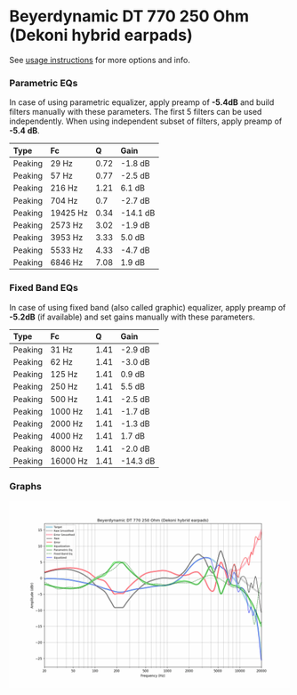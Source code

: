 # Beyerdynamic DT 770 250 Ohm (Dekoni hybrid earpads)
See [usage instructions](https://github.com/jaakkopasanen/AutoEq#usage) for more options and info.

### Parametric EQs
In case of using parametric equalizer, apply preamp of **-5.4dB** and build filters manually
with these parameters. The first 5 filters can be used independently.
When using independent subset of filters, apply preamp of **-5.4 dB**.

| Type    | Fc       |    Q | Gain     |
|:--------|:---------|:-----|:---------|
| Peaking | 29 Hz    | 0.72 | -1.8 dB  |
| Peaking | 57 Hz    | 0.77 | -2.5 dB  |
| Peaking | 216 Hz   | 1.21 | 6.1 dB   |
| Peaking | 704 Hz   | 0.7  | -2.7 dB  |
| Peaking | 19425 Hz | 0.34 | -14.1 dB |
| Peaking | 2573 Hz  | 3.02 | -1.9 dB  |
| Peaking | 3953 Hz  | 3.33 | 5.0 dB   |
| Peaking | 5533 Hz  | 4.33 | -4.7 dB  |
| Peaking | 6846 Hz  | 7.08 | 1.9 dB   |

### Fixed Band EQs
In case of using fixed band (also called graphic) equalizer, apply preamp of **-5.2dB**
(if available) and set gains manually with these parameters.

| Type    | Fc       |    Q | Gain     |
|:--------|:---------|:-----|:---------|
| Peaking | 31 Hz    | 1.41 | -2.9 dB  |
| Peaking | 62 Hz    | 1.41 | -3.0 dB  |
| Peaking | 125 Hz   | 1.41 | 0.9 dB   |
| Peaking | 250 Hz   | 1.41 | 5.5 dB   |
| Peaking | 500 Hz   | 1.41 | -2.5 dB  |
| Peaking | 1000 Hz  | 1.41 | -1.7 dB  |
| Peaking | 2000 Hz  | 1.41 | -1.3 dB  |
| Peaking | 4000 Hz  | 1.41 | 1.7 dB   |
| Peaking | 8000 Hz  | 1.41 | -2.0 dB  |
| Peaking | 16000 Hz | 1.41 | -14.3 dB |

### Graphs
![](./Beyerdynamic%20DT%20770%20250%20Ohm%20(Dekoni%20hybrid%20earpads).png)